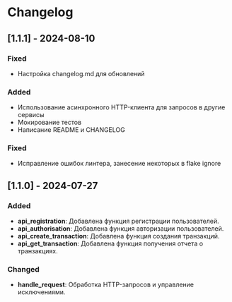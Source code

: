 # Changelog

## [1.1.1] - 2024-08-10

### Fixed

- Настройка changelog.md для обновлений

### Added

- Использование асинхронного HTTP-клиента для запросов в другие сервисы
- Мокирование тестов
- Написание README и CHANGELOG

### Fixed

- Исправление ошибок линтера, занесение некоторых в flake ignore

## [1.1.0] - 2024-07-27

### Added
- **api_registration**: Добавлена функция регистрации пользователей.
- **api_authorisation**: Добавлена функция авторизации пользователей.
- **api_create_transaction**: Добавлена функция создания транзакций.
- **api_get_transaction**: Добавлена функция получения отчета о транзакциях.

### Changed
- **handle_request**: Обработка HTTP-запросов и управление исключениями.
